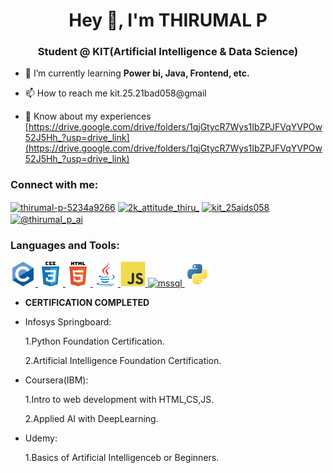 <h1 align="center">Hey 👋, I'm THIRUMAL P</h1>
<h3 align="center">Student @ KIT(Artificial Intelligence & Data Science)</h3>

- 🌱 I’m currently learning **Power bi, Java, Frontend, etc.**

- 📫 How to reach me kit.25.21bad058@gmail

- 📄 Know about my experiences [https://drive.google.com/drive/folders/1qjGtycR7Wys1IbZPJFVqYVPOw52J5Hh_?usp=drive_link](https://drive.google.com/drive/folders/1qjGtycR7Wys1IbZPJFVqYVPOw52J5Hh_?usp=drive_link)

<h3 align="left">Connect with me:</h3>
<p align="left">
<a href="https://linkedin.com/in/thirumal-p-5234a9266" target="blank"><img align="center" src="https://raw.githubusercontent.com/rahuldkjain/github-profile-readme-generator/master/src/images/icons/Social/linked-in-alt.svg" alt="thirumal-p-5234a9266" height="30" width="40" /></a>
<a href="https://instagram.com/2k_attitude_thiru_" target="blank"><img align="center" src="https://raw.githubusercontent.com/rahuldkjain/github-profile-readme-generator/master/src/images/icons/Social/instagram.svg" alt="2k_attitude_thiru_" height="30" width="40" /></a>
<a href="https://www.codechef.com/users/kit_25aids058" target="blank"><img align="center" src="https://cdn.jsdelivr.net/npm/simple-icons@3.1.0/icons/codechef.svg" alt="kit_25aids058" height="30" width="40" /></a>
<a href="https://www.hackerrank.com/@thirumal_p_ai" target="blank"><img align="center" src="https://raw.githubusercontent.com/rahuldkjain/github-profile-readme-generator/master/src/images/icons/Social/hackerrank.svg" alt="@thirumal_p_ai" height="30" width="40" /></a>
</p>

<h3 align="left">Languages and Tools:</h3>
<p align="left"> <a href="https://www.cprogramming.com/" target="_blank" rel="noreferrer"> <img src="https://raw.githubusercontent.com/devicons/devicon/master/icons/c/c-original.svg" alt="c" width="40" height="40"/> </a> <a href="https://www.w3schools.com/css/" target="_blank" rel="noreferrer"> <img src="https://raw.githubusercontent.com/devicons/devicon/master/icons/css3/css3-original-wordmark.svg" alt="css3" width="40" height="40"/> </a> <a href="https://www.w3.org/html/" target="_blank" rel="noreferrer"> <img src="https://raw.githubusercontent.com/devicons/devicon/master/icons/html5/html5-original-wordmark.svg" alt="html5" width="40" height="40"/> </a> <a href="https://www.java.com" target="_blank" rel="noreferrer"> <img src="https://raw.githubusercontent.com/devicons/devicon/master/icons/java/java-original.svg" alt="java" width="40" height="40"/> </a> <a href="https://developer.mozilla.org/en-US/docs/Web/JavaScript" target="_blank" rel="noreferrer"> <img src="https://raw.githubusercontent.com/devicons/devicon/master/icons/javascript/javascript-original.svg" alt="javascript" width="40" height="40"/> </a> <a href="https://www.microsoft.com/en-us/sql-server" target="_blank" rel="noreferrer"> <img src="https://www.svgrepo.com/show/303229/microsoft-sql-server-logo.svg" alt="mssql" width="40" height="40"/> </a> <a href="https://www.python.org" target="_blank" rel="noreferrer"> <img src="https://raw.githubusercontent.com/devicons/devicon/master/icons/python/python-original.svg" alt="python" width="40" height="40"/> </a> </p>

- **CERTIFICATION COMPLETED**
- Infosys Springboard:


  1.Python Foundation Certification.

  
  2.Artificial Intelligence Foundation Certification.


  
- Coursera(IBM):


  1.Intro to web development with HTML,CS,JS.

  
  2.Applied AI with DeepLearning.


  
- Udemy:

  
  1.Basics of Artificial Intelligenceb or Beginners.
